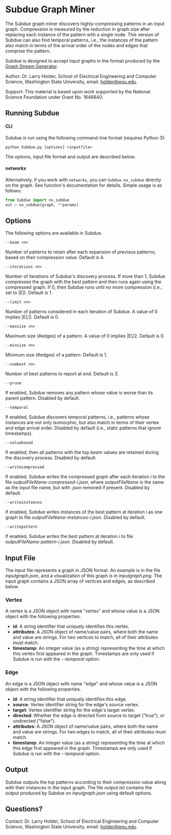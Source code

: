 # Subdue Graph Miner

The Subdue graph miner discovers highly-compressing patterns in an input graph.  Compression is measured by the reduction in graph size after replacing each instance of the pattern with a single node. This version of Subdue can also find temporal patterns, i.e., the instances of the pattern also match in terms of the arrival order of the nodes and edges that comprise the pattern.

Subdue is designed to accept input graphs in the format produced by the [Graph Stream Generator](https://github.com/holderlb/graph-stream-generator).

Author: Dr. Larry Holder, School of Electrical Engineering and Computer Science, Washington State University, email: holder@wsu.edu.

Support: This material is based upon work supported by the National Science Foundation under Grant No. 1646640.

## Running Subdue

#### CLI
Subdue is run using the following command-line format (requires Python 3):

`python Subdue.py [options] <inputfile>`

The options, input file format and output are described below.

#### networkx
Alternatively, if you work with `networkx`, you can `Subdue.nx_subdue` directly on the graph. See function's
documentation for details. Simple usage is as follows:
```python
from Subdue import nx_subdue
out = nx_subdue(graph, **params)
```

## Options

The following options are available in Subdue.

`--beam <n>`

Number of patterns to retain after each expansion of previous patterns; based on their compression value. Default is 4.

`--iterations <n>`

Number of iterations of Subdue's discovery process. If more than 1, Subdue compresses the graph with the best pattern and then runs again using the compressed graph. If 0, then Subdue runs until no more compression (i.e., set to |E|). Default is 1.

`--limit <n>`

Number of patterns considered in each iteration of Subdue. A value of 0 implies |E|/2. Default is 0.

`--maxsize <n>`

Maximum size (#edges) of a pattern. A value of 0 implies |E|/2. Default is 0.

`--minsize <n>`

Minimum size (#edges) of a pattern. Default is 1.

`--numbest <n>`

Number of best patterns to report at end. Default is 3.

`--prune`

If enabled, Subdue removes any pattern whose value is worse than its parent pattern. Disabled by default.

`--temporal`

If enabled, Subdue discovers temporal patterns, i.e., patterns whose instances are not only isomorphic, but also match in terms of their vertex and edge arrival order. Disabled by default (i.e., static patterns that ignore timestamps).

`--valuebased`

If enabled, then all patterns with the top *beam* values are retained during the discovery process. Disabled by default.

`--writecompressed`

If enabled, Subdue writes the compressed graph after each iteration *i* to the file *outputFileName-compressed-i.json*, where *outputFileName* is the same as the input file name, but with *.json* removed if present. Disabled by default.

`--writeinstances`

If enabled, Subdue writes instances of the best pattern at iteration i as one graph to file *outputFileName-instances-i.json*. Disabled by default.

`--writepattern`

If enabled, Subdue writes the best pattern at iteration i to file *outputFileName-pattern-i.json*. Disabled by default.

## Input File

The input file represents a graph in JSON format. An example is in the file
*inputgraph.json*, and a visualization of this graph is in *inputgraph.png*.
The input graph contains a JSON array of vertices and edges, as described below.

### Vertex

A vertex is a JSON object with name "vertex" and whose value is a JSON object with the following properties.

* **id**: A string identifier that uniquely identifies this vertex.
* **attributes**: A JSON object of name/value pairs, where both the name and value are strings. For two vertices to match, all of their attributes must match.
* **timestamp**: An integer value (as a string) representing the time at which this vertex first appeared in the graph. Timestamps are only used if Subdue is run with the *--temporal* option.

### Edge

An edge is a JSON object with name "edge" and whose value is a JSON
object with the following properties.

* **id**: A string identifier that uniquely identifies this edge.
* **source**: Vertex identifier string for the edge's source vertex.
* **target**: Vertex identifier string for the edge's target vertex.
* **directed**: Whether the edge is directed from source to target ("true"), or undirected ("false").
* **attributes**: A JSON object of name/value pairs, where both the name and value are strings. For two edges to match, all of their attributes must match.
* **timestamp**: An integer value (as a string) representing the time at which this edge first appeared in the graph. Timestamps are only used if Subdue is run with the *--temporal* option.

## Output

Subdue outputs the top patterns according to their compression value along with their instances in the input graph. The file *output.txt* contains the output produced by Subdue on *inputgraph.json* using default options.

## Questions?

Contact: Dr. Larry Holder, School of Electrical Engineering and Computer Science, Washington State University, email: holder@wsu.edu.


